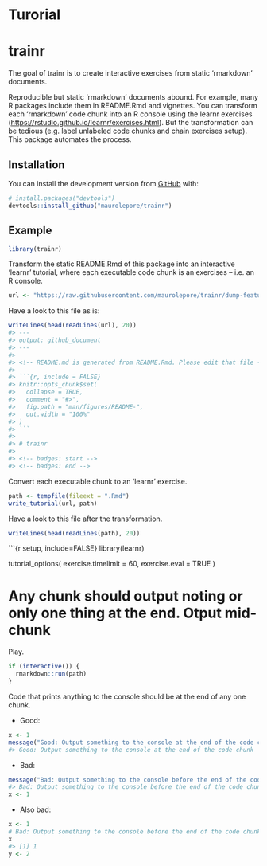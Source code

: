 Turorial
================

<!-- README.md is generated from README.Rmd. Please edit that file -->

# trainr

<!-- badges: start -->

<!-- badges: end -->

The goal of trainr is to create interactive exercises from static
‘rmarkdown’ documents.

Reproducible but static ‘rmarkdown’ documents abound. For example, many
R packages include them in README.Rmd and vignettes. You can transform
each ‘rmarkdown’ code chunk into an R console using the learnr exercises
(<https://rstudio.github.io/learnr/exercises.html>). But the
transformation can be tedious (e.g. label unlabeled code chunks and
chain exercises setup). This package automates the process.

## Installation

You can install the development version from
[GitHub](https://github.com/) with:

``` r
# install.packages("devtools")
devtools::install_github("maurolepore/trainr")
```

## Example

``` r
library(trainr)
```

Transform the static README.Rmd of this package into an interactive
‘learnr’ tutorial, where each executable code chunk is an exercises –
i.e. an R console.

``` r
url <- "https://raw.githubusercontent.com/maurolepore/trainr/dump-features/README.Rmd"
```

Have a look to this file as is:

```` r
writeLines(head(readLines(url), 20))
#> ---
#> output: github_document
#> ---
#> 
#> <!-- README.md is generated from README.Rmd. Please edit that file -->
#> 
#> ```{r, include = FALSE}
#> knitr::opts_chunk$set(
#>   collapse = TRUE,
#>   comment = "#>",
#>   fig.path = "man/figures/README-",
#>   out.width = "100%"
#> )
#> ```
#> 
#> # trainr
#> 
#> <!-- badges: start -->
#> <!-- badges: end -->
````

Convert each executable chunk to an ‘learnr’ exercise.

``` r
path <- tempfile(fileext = ".Rmd")
write_tutorial(url, path)
```

Have a look to this file after the transformation.

``` r
writeLines(head(readLines(path), 20))
```

\`\`\`{r setup, include=FALSE} library(learnr)

tutorial\_options( exercise.timelimit = 60, exercise.eval = TRUE )

# Any chunk should output noting or only one thing at the end. Otput mid-chunk

Play.

``` r
if (interactive()) {
  rmarkdown::run(path)
}
```

Code that prints anything to the console should be at the end of any one
chunk.

  - Good:

<!-- end list -->

``` r
x <- 1
message("Good: Output something to the console at the end of the code chunk")
#> Good: Output something to the console at the end of the code chunk
```

  - Bad:

<!-- end list -->

``` r
message("Bad: Output something to the console before the end of the code chunk")
#> Bad: Output something to the console before the end of the code chunk
x <- 1
```

  - Also bad:

<!-- end list -->

``` r
x <- 1
# Bad: Output something to the console before the end of the code chunk
x
#> [1] 1
y <- 2
```
